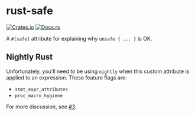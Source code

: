 # rust-safe

[![Crates.io](https://img.shields.io/crates/v/mdbook.svg)](https://crates.io/crates/safe)
[![Docs.rs](https://docs.rs/safe/badge.svg)](https://docs.rs/safe/badge.svg)

A `#[safe]` attribute for explaining why `unsafe { ... }` is OK.

## Nightly Rust

Unfortunately, you'll need to be using `nightly` when this custom attribute is
applied to an expression. These feature flags are:

- `stmt_expr_attributes`
- `proc_macro_hygiene`

For more discussion, see [#3](https://github.com/Centril/rust-safe/issues/3).
